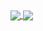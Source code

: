 <a href="https://github.com/anuraghazra/convoychat">
   <img align='center'src="https://github-readme-stats.vercel.app/api?username=JerryKingQAQ"/> 
   <img align='center'src="https://github-readme-stats.vercel.app/api/top-langs/?username=JerryKingQAQ&layout=compact"/> 
</a>

<!--
    <img align='center'src="https://github-readme-stats.vercel.app/api?username=JerryKingQAQ"/> `

- 👋 Hi, I’m @JerryKingQAQ
- 👀 I’m interested in Python/Java/C++
- 🌱 I’m currently learning the Deep Learning for BCI and Time Series Data.
- 📫 E-mail jerrykingqaq@foxmail.com
- I am a software engineering undergraduate student from South China Normal University.
- 👨‍💼 I currently study in Foshan, China.
- 🏴󠁧󠁢󠁥󠁮󠁧󠁿 I currently learn English and Korean.
- 📺 I currently continue to make some [Nothing] about learning programming. 
- 👯 I look for cooperation opportunities on [Nothing].
- 👯 I’m looking to collaborate on ...
- 🤔 I’m looking for help with ...
- 💬 Ask me about ../
- 📫 How to reach me: ...
- 😄 Pronouns: ...
- ⚡ Fun fact: ...

<!---
JerryKingQAQ/JerryKingQAQ is a ✨ special ✨ repository because its `README.md` (this file) appears on your GitHub profile.
You can click the Preview link to take a look at your changes.
--->
